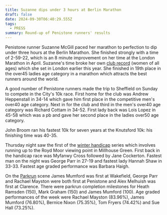 ```yaml
---
title: Suzanne dips under 3 hours at Berlin Marathon
draft: false
date: 2024-09-30T06:40:29.555Z
tags:
  - PRESS
summary: Round-up of Penistone runners' results
---
```

Penistone runner Suzanne McGill paced her marathon to perfection to dip under three hours at the Berlin Marathon.  She finished strongly with a time of 2-59-22, which is an 8 minute improvement on her time at the London Marathon in April.  Suzanne's time broke her own [club record](https://results.pfrac.co.uk/records/) (women of all ages) which she set in London earlier this year.  She finished in 19th place in the over45 ladies age category in a marathon which attracts the best runners around the world.

A good number of Penistone runners made the trip to Sheffield on Sunday to compete in the City's 10k race.  First home for the club was Andrew Heppenstall in 34-14 which gave him first place in the competitive men's over40 age category.  Next in for the club and third in the men's over40 age category was Richard Cottam in 34-52.  First lady back was Lois Lopez in 45-58 which was a pb and gave her second place in the ladies over50 age category.

John Broom ran his fastest 10k for seven years at the Knutsford 10k: his finishing time was 40-35.

Thursday night saw the first of the [winter handicap](https://results.pfrac.co.uk/senior-winter-handicap-2024/race-1-race-result) series which involves running up to the Royd Moor viewing point in Millhouse Green.  First back in the handicap race was Myfanwy Cross followed by Jane Cockerton.  Fastest man on the night was George Parr in 27-19 and fastest lady Hannah Shaw in 33-33.  Fastest age graded performance was Barbara Haigh.

On the [Parkrun](https://results.pfrac.co.uk/parkrun-2024/2024-09-28) scene James Mumford was first at Wakefield, George Parr and Rachael Mayston were both first at Penistone and Alex Melhuish was first at Clarence.  There were parkrun completion milestones for Heath Ramsden (150), Mark Graham (150) and James Mumford (100).  Age graded performances of the week were Rachael Mayston (83.96%), James Mumford (76.80%), Bernice Nixon (75.35%), Tom Fryers (74.42%) and Sue Hall (73.25%).